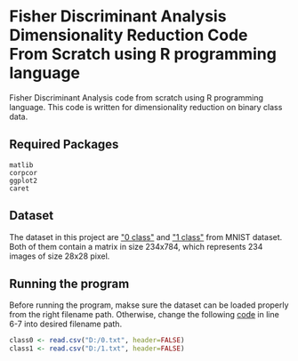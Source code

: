 # Fisher Discriminant Analysis Dimensionality Reduction Code From Scratch using R programming language
Fisher Discriminant Analysis code from scratch using R programming language. This code is written for dimensionality reduction on binary class data.

## Required Packages
`matlib`<br>
`corpcor`<br>
`ggplot2`<br>
`caret`<br>

## Dataset
The dataset in this project are ["0 class"](https://github.com/liemwellys/FisherDiscriminantAnalysis-R-FromScratch/blob/master/0.txt) and ["1 class"](https://github.com/liemwellys/FisherDiscriminantAnalysis-R-FromScratch/blob/master/1.txt) from MNIST dataset. Both of them contain a matrix in size 234x784, which represents 234 images of size 28x28 pixel.

## Running the program
Before running the program, makse sure the dataset can be loaded properly from the right filename path. Otherwise, change the following [code](https://github.com/liemwellys/FisherDiscriminantAnalysis-R-FromScratch/blob/master/LDA.R) in line 6-7 into desired filename path.

```R
class0 <- read.csv("D:/0.txt", header=FALSE)
class1 <- read.csv("D:/1.txt", header=FALSE)
```
